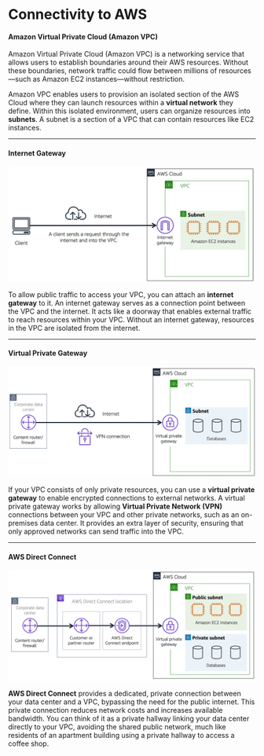 # **Connectivity to AWS**

#### **Amazon Virtual Private Cloud (Amazon VPC)**

Amazon Virtual Private Cloud (Amazon VPC) is a networking service that allows users to establish boundaries around their AWS resources. Without these boundaries, network traffic could flow between millions of resources—such as Amazon EC2 instances—without restriction.

Amazon VPC enables users to provision an isolated section of the AWS Cloud where they can launch resources within a **virtual network** they define. Within this isolated environment, users can organize resources into **subnets**. A subnet is a section of a VPC that can contain resources like EC2 instances.

---

#### **Internet Gateway**

![alt text](image.png)

To allow public traffic to access your VPC, you can attach an **internet gateway** to it. An internet gateway serves as a connection point between the VPC and the internet. It acts like a doorway that enables external traffic to reach resources within your VPC. Without an internet gateway, resources in the VPC are isolated from the internet.

---

#### **Virtual Private Gateway**

![alt text](image-1.png)

If your VPC consists of only private resources, you can use a **virtual private gateway** to enable encrypted connections to external networks. A virtual private gateway works by allowing **Virtual Private Network (VPN)** connections between your VPC and other private networks, such as an on-premises data center. It provides an extra layer of security, ensuring that only approved networks can send traffic into the VPC.

---

#### **AWS Direct Connect**

![alt text](image-2.png)

**AWS Direct Connect** provides a dedicated, private connection between your data center and a VPC, bypassing the need for the public internet. This private connection reduces network costs and increases available bandwidth. You can think of it as a private hallway linking your data center directly to your VPC, avoiding the shared public network, much like residents of an apartment building using a private hallway to access a coffee shop.